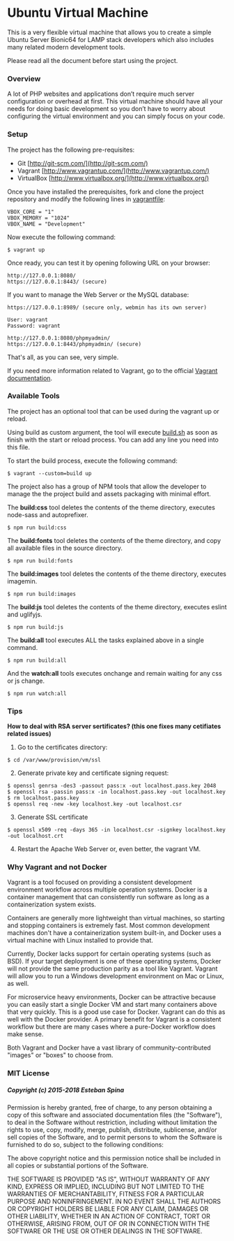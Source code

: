 # Ubuntu Virtual Machine #

This is a very flexible virtual machine that allows you to create a simple Ubuntu Server Bionic64 for LAMP stack developers which also includes many related modern development tools.

Please read all the document before start using the project.

### Overview ###

A lot of PHP websites and applications don’t require much server configuration or overhead at first. This virtual machine should have all your needs for doing basic development so you don’t have to worry about configuring the virtual environment and you can simply focus on your code.

### Setup ###

The project has the following pre-requisites:

* Git [http://git-scm.com/](http://git-scm.com/)
* Vagrant [http://www.vagrantup.com/](http://www.vagrantup.com/)
* VirtualBox [http://www.virtualbox.org/](http://www.virtualbox.org/)

Once you have installed the prerequisites, fork and clone the project repository and modify the following lines in [vagrantfile](./vagrantfile):
```
VBOX_CORE = "1"
VBOX_MEMORY = "1024"
VBOX_NAME = "Development"
```

Now execute the following command:
```
$ vagrant up
```

Once ready, you can test it by opening following URL on your browser:
```
http://127.0.0.1:8080/
https://127.0.0.1:8443/ (secure)
```

If you want to manage the Web Server or the MySQL database:
```
https://127.0.0.1:8989/ (secure only, webmin has its own server)

User: vagrant
Password: vagrant
```
```
http://127.0.0.1:8080/phpmyadmin/
https://127.0.0.1:8443/phpmyadmin/ (secure)
```

That's all, as you can see, very simple.

If you need more information related to Vagrant, go to the official [Vagrant documentation](https://www.vagrantup.com/docs/).

### Available Tools ###

The project has an optional tool that can be used during the vagrant up or reload.

Using build as custom argument, the tool will execute [build.sh](./build.sh) as soon as finish with the start or reload process. You can add any line you need into this file.

To start the build process, execute the following command:
```
$ vagrant --custom=build up
```

The project also has a group of NPM tools that allow the developer to manage the the project build and assets packaging with minimal effort.

The **build:css** tool deletes the contents of the theme directory, executes node-sass and autoprefixer.
```
$ npm run build:css
```

The **build:fonts** tool deletes the contents of the theme directory, and copy all available files in the source directory.
```
$ npm run build:fonts
```

The **build:images** tool deletes the contents of the theme directory, executes imagemin.
```
$ npm run build:images
```

The **build:js** tool deletes the contents of the theme directory, executes eslint and uglifyjs.
```
$ npm run build:js
```

The **build:all** tool executes ALL the tasks explained above in a single command.
```
$ npm run build:all
```

And the **watch:all** tools executes onchange and remain waiting for any css or js change.
```
$ npm run watch:all
```

### Tips ###

**How to deal with RSA server sertificates? (this one fixes many cetifiates related issues)**

1. Go to the certificates directory:
```
$ cd /var/www/provision/vm/ssl
```
2. Generate private key and certificate signing request:
```
$ openssl genrsa -des3 -passout pass:x -out localhost.pass.key 2048
$ openssl rsa -passin pass:x -in localhost.pass.key -out localhost.key
$ rm localhost.pass.key
$ openssl req -new -key localhost.key -out localhost.csr
```
3. Generate SSL certificate
```
$ openssl x509 -req -days 365 -in localhost.csr -signkey localhost.key -out localhost.crt
```
4. Restart the Apache Web Server or, even better, the vagrant VM.

### Why Vagrant and not Docker ###

Vagrant is a tool focused on providing a consistent development environment workflow across multiple operation systems. Docker is a container management that can consistently run software as long as a containerization system exists.

Containers are generally more lightweight than virtual machines, so starting and stopping containers is extremely fast. Most common development machines don't have a containerization system built-in, and Docker uses a virtual machine with Linux installed to provide that.

Currently, Docker lacks support for certain operating systems (such as BSD). If your target deployment is one of these operating systems, Docker will not provide the same production parity as a tool like Vagrant. Vagrant will allow you to run a Windows development environment on Mac or Linux, as well.

For microservice heavy environments, Docker can be attractive because you can easily start a single Docker VM and start many containers above that very quickly. This is a good use case for Docker. Vagrant can do this as well with the Docker provider. A primary benefit for Vagrant is a consistent workflow but there are many cases where a pure-Docker workflow does make sense.

Both Vagrant and Docker have a vast library of community-contributed "images" or "boxes" to choose from.

### MIT License ###

##### Copyright (c) 2015-2018 Esteban Spina #####

Permission is hereby granted, free of charge, to any person obtaining a copy of this software and associated documentation files (the "Software"), to deal in the Software without restriction, including without limitation the rights to use, copy, modify, merge, publish, distribute, sublicense, and/or sell copies of the Software, and to permit persons to whom the Software is furnished to do so, subject to the following conditions:

The above copyright notice and this permission notice shall be included in all copies or substantial portions of the Software.

THE SOFTWARE IS PROVIDED "AS IS", WITHOUT WARRANTY OF ANY KIND, EXPRESS OR IMPLIED, INCLUDING BUT NOT LIMITED TO THE WARRANTIES OF MERCHANTABILITY, FITNESS FOR A PARTICULAR PURPOSE AND NONINFRINGEMENT. IN NO EVENT SHALL THE AUTHORS OR COPYRIGHT HOLDERS BE LIABLE FOR ANY CLAIM, DAMAGES OR OTHER LIABILITY, WHETHER IN AN ACTION OF CONTRACT, TORT OR OTHERWISE, ARISING FROM, OUT OF OR IN CONNECTION WITH THE SOFTWARE OR THE USE OR OTHER DEALINGS IN THE SOFTWARE.
